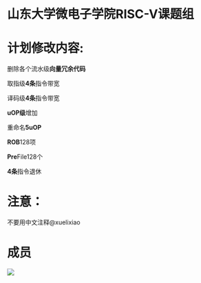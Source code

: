 # 山东大学微电子学院RISC-V课题组

# 计划修改内容:

删除各个流水级**向量冗余代码**

取指级**4条**指令带宽

译码级**4条**指令带宽

**uOP级**增加

重命名**5uOP**

**ROB**128项

**Pre**File128个

**4条**指令退休

# 注意：
不要用中文注释@xuelixiao

# 成员

<img src="https://github.com/T-head-Semi/openc906/blob/main/doc/QR_code_openXuantie.png" />
